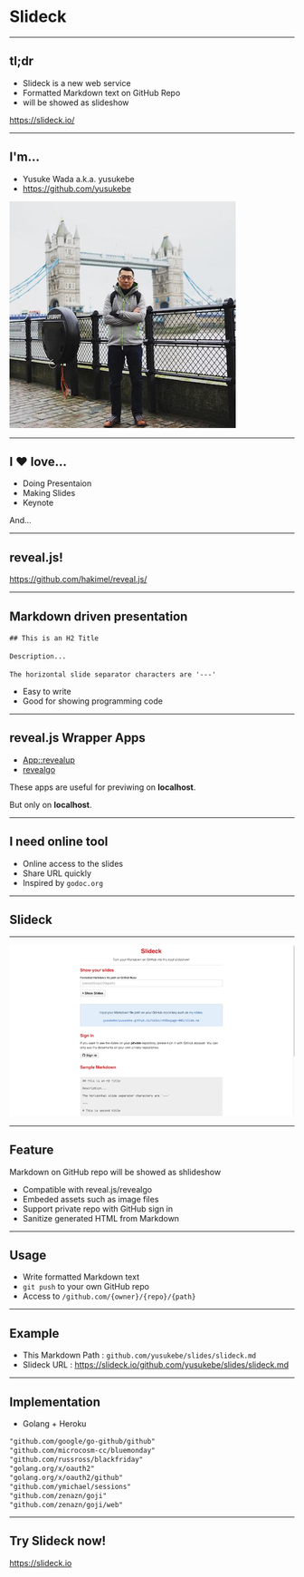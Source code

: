# Slideck

---

## tl;dr

* Slideck is a new web service
* Formatted Markdown text on GitHub Repo
* will be showed as slideshow

<https://slideck.io/>

---

## I'm...

* Yusuke Wada a.k.a. yusukebe
* <https://github.com/yusukebe>

![me](images/me_uk.jpg)

---

## I ♥ love...

* Doing Presentaion
* Making Slides
* Keynote

And...

---

## reveal.js!

<https://github.com/hakimel/reveal.js/>

---

## Markdown driven presentation

```
## This is an H2 Title

Description...

The horizontal slide separator characters are '---'

```

* Easy to write
* Good for showing programming code

---

## reveal.js Wrapper Apps

* [App::revealup](https://metacpan.org/pod/App::revealup)
* [revealgo](https://github.com/yusukebe/revealgo)

These apps are useful for previwing on **localhost**.

But only on **localhost**.

---

## I need online tool

* Online access to the slides
* Share URL quickly
* Inspired by `godoc.org`

---

## Slideck

---

![slideck](images/slideck_ss.png)

---

## Feature

Markdown on GitHub repo will be showed as shlideshow

* Compatible with reveal.js/revealgo
* Embeded assets such as image files
* Support private repo with GitHub sign in
* Sanitize generated HTML from Markdown

---

## Usage

* Write formatted Markdown text
* `git push` to your own GitHub repo
* Access to `/github.com/{owner}/{repo}/{path}`

---

## Example

* This Markdown Path : `github.com/yusukebe/slides/slideck.md`
* Slideck URL : <https://slideck.io/github.com/yusukebe/slides/slideck.md>

---

## Implementation

* Golang + Heroku

```
"github.com/google/go-github/github"
"github.com/microcosm-cc/bluemonday"
"github.com/russross/blackfriday"
"golang.org/x/oauth2"
"golang.org/x/oauth2/github"
"github.com/ymichael/sessions"
"github.com/zenazn/goji"
"github.com/zenazn/goji/web"
```

---

## Try Slideck now!

<https://slideck.io>

